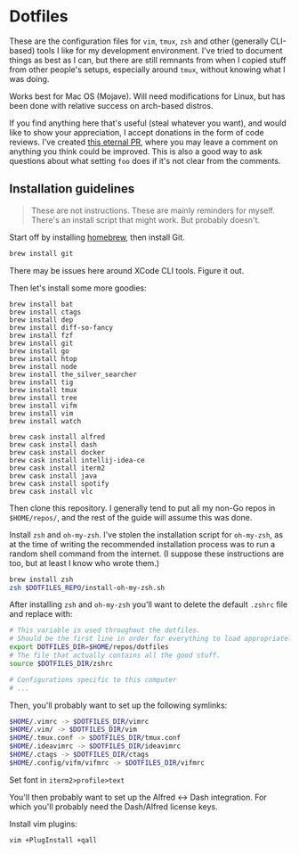 # Dotfiles

These are the configuration files for `vim`, `tmux`, `zsh` and other (generally CLI-based) tools I like for my development environment. I've tried to document things as best as I can, but there are still remnants from when I copied stuff from other people's setups, especially around `tmux`, without knowing what I was doing.

Works best for Mac OS (Mojave). Will need modifications for Linux, but has been done with relative success on arch-based distros.

If you find anything here that's useful (steal whatever you want), and would like to show your appreciation, I accept donations in the form of code reviews.
I've created [this eternal PR](https://github.com/kinbiko/dotfiles/pull/14), where you may leave a comment on anything you think could be improved.
This is also a good way to ask questions about what setting `foo` does if it's not clear from the comments.

## Installation guidelines

> These are not instructions. These are mainly reminders for myself. There's an install script that might work. But probably doesn't.

Start off by installing [homebrew](https://brew.sh/), then install Git.

```bash
brew install git
```

There may be issues here around XCode CLI tools. Figure it out.

Then let's install some more goodies:

```
brew install bat
brew install ctags
brew install dep
brew install diff-so-fancy
brew install fzf
brew install git
brew install go
brew install htop
brew install node
brew install the_silver_searcher
brew install tig
brew install tmux
brew install tree
brew install vifm
brew install vim
brew install watch

brew cask install alfred
brew cask install dash
brew cask install docker
brew cask install intellij-idea-ce
brew cask install iterm2
brew cask install java
brew cask install spotify
brew cask install vlc
```

Then clone this repository. I generally tend to put all my non-Go repos in `$HOME/repos/`, and the rest of the guide will assume this was done.

Install `zsh` and `oh-my-zsh`. I've stolen the installation script for `oh-my-zsh`, as at the time of writing the recommended installation process was to run a random shell command from the internet. (I suppose these instructions are too, but at least I know who wrote them.)

```bash
brew install zsh
zsh $DOTFILES_REPO/install-oh-my-zsh.sh
```

After installing `zsh` and `oh-my-zsh` you'll want to delete the default `.zshrc` file and replace with:

```bash
# This variable is used throughout the dotfiles.
# Should be the first line in order for everything to load appropriately
export DOTFILES_DIR=$HOME/repos/dotfiles
# The file that actually contains all the good stuff.
source $DOTFILES_DIR/zshrc

# Configurations specific to this computer
# ...
```


Then, you'll probably want to set up the following symlinks:

```bash
$HOME/.vimrc -> $DOTFILES_DIR/vimrc
$HOME/.vim/ -> $DOTFILES_DIR/vim
$HOME/.tmux.conf -> $DOTFILES_DIR/tmux.conf
$HOME/.ideavimrc -> $DOTFILES_DIR/ideavimrc
$HOME/.ctags -> $DOTFILES_DIR/ctags
$HOME/.config/vifm/vifmrc -> $DOTFILES_DIR/vifmrc
```

Set font in `iterm2>profile>text`

You'll then probably want to set up the Alfred <-> Dash integration. For which you'll probably need the Dash/Alfred license keys.

Install vim plugins:

```bash
vim +PlugInstall +qall
```
